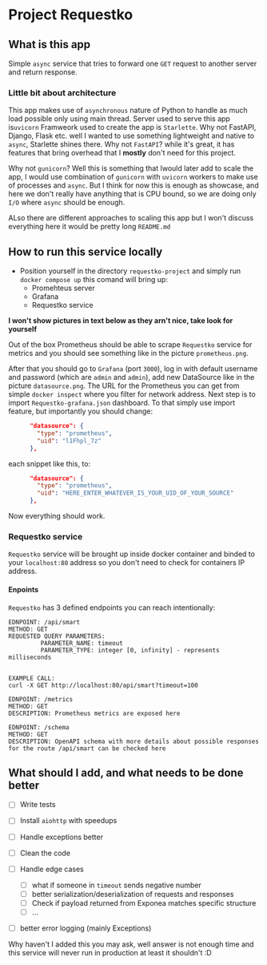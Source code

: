 # Project Requestko

## What is this app

Simple `async` service that tries to forward one `GET` request to another server and return response.

### Little bit about architecture

This app makes use of `asynchronous` nature of Python to handle as much load possible only using main thread.
Server used to serve this app is`uvicorn`  Framweork used to create the app is `Starlette`. Why not FastAPI, Django, Flask etc.
well I wanted to use something lightweight and native to `async`, Starlette shines there. Why not `FastAPI`? while it's great,
it has features that bring overhead that I __mostly__ don't need for this project.

Why not `gunicorn`? Well this is something that Iwould later add to scale the app, I would use combination of `gunicorn` with `uvicorn` workers
to make use of processes and `async`. But I think for now this is enough as showcase, and here we don't really have anything
that is CPU bound, so we are doing only `I/O` where `async` should be enough.

ALso there are different approaches to scaling this app but I won't discuss everything here it would be pretty long `README.md`

## How to run this service locally
* Position yourself in the directory `requestko-project` and simply run `docker compose up`
this comand will bring up:
  * Promehteus server
  * Grafana
  * Requestko service

__I won't show pictures in text below as they arn't nice, take look for yourself__

Out of the box Prometheus should be able to scrape `Requestko` service for metrics and you should see something like in the picture `prometheus.png`.

After that you should go to `Grafana` (port `3000`), log in with default username and password (which are `admin` and `admin`), add new DataSource like
in the picture `datasource.png`.
The URL for the Prometheus you can get from simple `docker inspect` where you filter for network address.
Next step is to import `Requestko-grafana.json` dashboard. To that simply use import feature, but importantly you should change:
```json
      "datasource": {
        "type": "prometheus",
        "uid": "l1Fhpl_7z"
      },
```
each snippet like this, to:
```json
      "datasource": {
        "type": "prometheus",
        "uid": "HERE_ENTER_WHATEVER_IS_YOUR_UID_OF_YOUR_SOURCE"
      },
```
Now everything should work. 

### Requestko service

`Requestko` service will be brought up inside docker container and binded to your `localhost:80` address so you don't
need to check for containers IP address. 

#### Enpoints

`Requestko` has 3 defined endpoints you can reach intentionally:

```
EDNPOINT: /api/smart
METHOD: GET
REQUESTED QUERY PARAMETERS: 
         PARAMETER_NAME: timeout
         PARAMETER_TYPE: integer [0, infinity] - represents milliseconds


EXAMPLE CALL:
curl -X GET http://localhost:80/api/smart?timeout=100
```

```
EDNPOINT: /metrics
METHOD: GET
DESCRIPTION: Prometheus metrics are exposed here
```

```
EDNPOINT: /schema
METHOD: GET
DESCRIPTION: OpenAPI schema with more details about possible responses for the route /api/smart can be checked here
```

## What should I add, and what needs to be done better
- [ ] Write tests
- [ ] Install `aiohttp` with speedups
- [ ] Handle exceptions better
- [ ] Clean the code
- [ ] Handle edge cases
    - [ ] what if someone in `timeout` sends negative number
    - [ ] better serialization/deserialization of requests and responses
    - [ ] Check if payload returned from Exponea matches specific structure
    - [ ] ...
- [ ] better error logging (mainly Exceptions)


Why haven't I added this you may ask, well answer is not enough time and this service will never run in production at least it shouldn't :D 